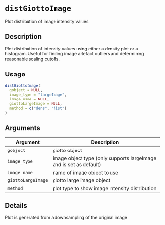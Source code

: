 # `distGiottoImage`

Plot distribution of image intensity values


## Description

Plot distribution of intensity values using either a density plot
 or a histogram. Useful for finding image artefact outliers and determining
 reasonable scaling cutoffs.


## Usage

```r
distGiottoImage(
  gobject = NULL,
  image_type = "largeImage",
  image_name = NULL,
  giottoLargeImage = NULL,
  method = c("dens", "hist")
)
```


## Arguments

Argument      |Description
------------- |----------------
`gobject`     |     giotto object
`image_type`     |     image object type (only supports largeImage and is set as default)
`image_name`     |     name of image object to use
`giottoLargeImage`     |     giotto large image object
`method`     |     plot type to show image intensity distribution


## Details

Plot is generated from a downsampling of the original image


